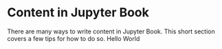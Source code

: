 Content in Jupyter Book
=======================

There are many ways to write content in Jupyter Book. This short section
covers a few tips for how to do so.
Hello World 

